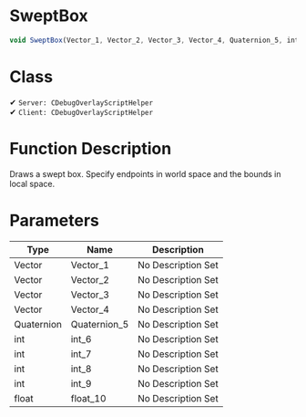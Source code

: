 # SweptBox
```js
void SweptBox(Vector_1, Vector_2, Vector_3, Vector_4, Quaternion_5, int_6, int_7, int_8, int_9, float_10)
```
# Class
✔ `Server: CDebugOverlayScriptHelper`  
✔ `Client: CDebugOverlayScriptHelper`  

# Function Description
Draws a swept box. Specify endpoints in world space and the bounds in local space.
# Parameters
Type|Name|Description
--|--|--
Vector|Vector_1|No Description Set
Vector|Vector_2|No Description Set
Vector|Vector_3|No Description Set
Vector|Vector_4|No Description Set
Quaternion|Quaternion_5|No Description Set
int|int_6|No Description Set
int|int_7|No Description Set
int|int_8|No Description Set
int|int_9|No Description Set
float|float_10|No Description Set
